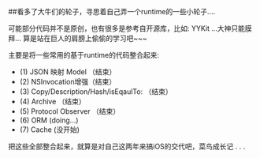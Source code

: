 ##看多了大牛们的轮子，寻思着自己弄一个runtime的一些小轮子....

可能部分代码并不是原创，也有很多是参考自开源库，比如: YYKit ...大神只能膜拜... 算是站在巨人的肩膀上偷偷的学习吧~~~

主要是将一些常用的基于runtime的代码整合起来:

- (1) JSON 映射 Model （结束）
- (2) NSInvocation增强（结束）
- (3) Copy/Description/Hash/isEqaulTo: （结束）
- (4) Archive （结束）
- (5) Protocol Observer （结束）
- (6) ORM	(doing...)
- (7) Cache (没开始)

把这些全部整合起来，就算是对自己这两年来搞iOS的交代吧，菜鸟成长记 . . . 

